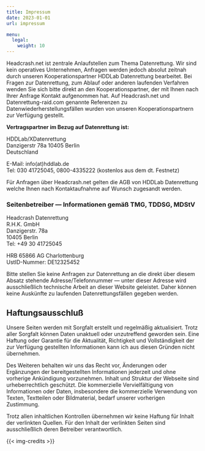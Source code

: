 ```yaml
---
title: Impressum
date: 2023-01-01
url: impressum

menu:
  legal:
    weight: 10
---
```


Headcrash.net ist zentrale Anlaufstellen zum Thema Datenrettung. Wir sind kein operatives Unternehmen, Anfragen werden jedoch absolut zeitnah durch unseren Kooperationspartner HDDLab Datenrettung bearbeitet. Bei Fragen zur Datenrettung, zum Ablauf oder anderen laufenden Verfahren wenden Sie sich bitte direkt an den Kooperationspartner, der mit Ihnen nach Ihrer Anfrage Kontakt aufgenommen hat. Auf Headcrash.net und Datenrettung-raid.com genannte Referenzen zu Datenwiederherstellungsfällen wurden von unseren Kooperationspartnern zur Verfügung gestellt.

**Vertragspartner im Bezug auf Datenrettung ist:**

HDDLab/XDatenrettung  
Danzigerstr 78a 10405 Berlin  
Deutschland

E-Mail: info(at)hddlab.de  
Tel: 030 41725045, 0800-4335222 (kostenlos aus dem dt. Festnetz)

Für Anfragen über Headcrash.net gelten die AGB von HDDLab Datenrettung welche Ihnen nach Kontaktaufnahme auf Wunsch zugesandt werden.

### Seitenbetreiber — Informationen gemäß TMG, TDDSG, MDStV

Headcrash Datenrettung  
R.H.K. GmbH  
Danzigerstr. 78a  
10405 Berlin  
Tel: +49 30 41725045

HRB 65866 AG Charlottenburg  
UstID-Nummer: DE12325452

Bitte stellen Sie keine Anfragen zur Datenrettung an die direkt über diesem Absatz stehende Adresse/Telefonnummer — unter dieser Adresse wird ausschließlich technische Arbeit an dieser Website geleistet. Daher können keine Auskünfte zu laufenden Datenrettungsfällen gegeben werden.

## Haftungsausschluß

Unsere Seiten werden mit Sorgfalt erstellt und regelmäßig aktualisiert. Trotz aller Sorgfalt können Daten unaktuell oder unzutreffend geworden sein. Eine Haftung oder Garantie für die Aktualität, Richtigkeit und Vollständigkeit der zur Verfügung gestellten Informationen kann ich aus diesen Gründen nicht übernehmen.

Des Weiteren behalten wir uns das Recht vor, Änderungen oder Ergänzungen der bereitgestellten Informationen jederzeit und ohne vorherige Ankündigung vorzunehmen. Inhalt und Struktur der Webseite sind urheberrechtlich geschützt. Die kommerzielle Vervielfältigung von Informationen oder Daten, insbesondere die kommerzielle Verwendung von Texten, Textteilen oder Bildmaterial, bedarf unserer vorherigen Zustimmung.

Trotz allen inhaltlichen Kontrollen übernehmen wir keine Haftung für Inhalt der verlinkten Quellen. Für den Inhalt der verlinkten Seiten sind ausschließlich deren Betreiber verantwortlich.

{{< img-credits >}}
